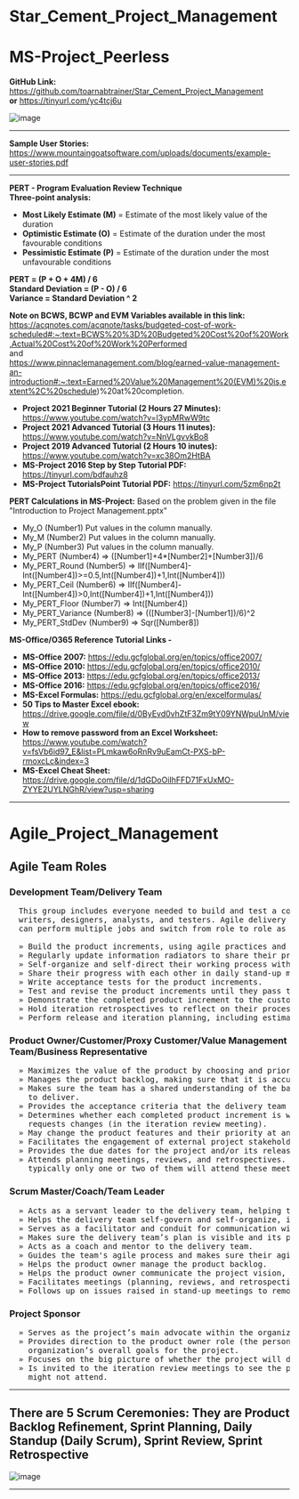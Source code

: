 # Star_Cement_Project_Management

# MS-Project_Peerless

**GitHub Link:** https://github.com/toarnabtrainer/Star_Cement_Project_Management<br>
**or** https://tinyurl.com/yc4tcj6u

![image](https://github.com/toarnabtrainer/Star_Cement_Project_Management/assets/111301975/0beb0d5c-9705-495c-a16a-3d467b1c65eb)

<hr>

**Sample User Stories:**<br>
https://www.mountaingoatsoftware.com/uploads/documents/example-user-stories.pdf

<hr>

**PERT - Program Evaluation Review Technique**<br>
**Three-point analysis:**<br>
* **Most Likely Estimate (M)** = Estimate of the most likely value of the duration <br>
* **Optimistic Estimate (O)** = Estimate of the duration under the most favourable conditions <br>
* **Pessimistic Estimate (P)** = Estimate of the duration under the most unfavourable conditions <br>

**PERT = (P + O + 4M) / 6**<br>
**Standard Deviation = (P - O) / 6**<br>
**Variance = Standard Deviation ^ 2**<br>

**Note on BCWS, BCWP and EVM Variables available in this link:**<br>
https://acqnotes.com/acqnote/tasks/budgeted-cost-of-work-scheduled#:~:text=BCWS%20%3D%20Budgeted%20Cost%20of%20Work,Actual%20Cost%20of%20Work%20Performed <br>
and<br>
https://www.pinnaclemanagement.com/blog/earned-value-management-an-introduction#:~:text=Earned%20Value%20Management%20(EVM)%20is,extent%2C%20schedule)%20at%20completion.

* **Project 2021 Beginner Tutorial (2 Hours 27 Minutes):** https://www.youtube.com/watch?v=l3ypMRwW9tc
* **Project 2021 Advanced Tutorial (3 Hours 11 inutes):** https://www.youtube.com/watch?v=NnVLgvvkBo8
* **Project 2019 Advanced Tutorial (2 Hours 10 inutes):** https://www.youtube.com/watch?v=xc38Om2HtBA
* **MS-Project 2016 Step by Step Tutorial PDF:** https://tinyurl.com/bdfauhz8
* **MS-Project TutorialsPoint Tutorial PDF:** https://tinyurl.com/5zm6np2t

**PERT Calculations in MS-Project:**
Based on the problem given in the file "Introduction to Project Management.pptx"
* My_O (Number1) Put values in the column manually.<br>
* My_M (Number2) Put values in the column manually.<br>
* My_P (Number3) Put values in the column manually.<br>
* My_PERT (Number4) => ([Number1]+4*[Number2]+[Number3])/6<br>
* My_PERT_Round (Number5) => IIf([Number4]-<br>
Int([Number4])>=0.5,Int([Number4])+1,Int([Number4]))<br>
* My_PERT_Ceil (Number6) => IIf([Number4]-Int([Number4])>0,Int([Number4])+1,Int([Number4]))<br>
* My_PERT_Floor (Number7) => Int([Number4])<br>
* My_PERT_Variance (Number8) => (([Number3]-[Number1])/6)^2<br>
* My_PERT_StdDev (Number9) => Sqr([Number8])<br>

**MS-Office/O365 Reference Tutorial Links -**<br>
* **MS-Office 2007:** https://edu.gcfglobal.org/en/topics/office2007/
* **MS-Office 2010:** https://edu.gcfglobal.org/en/topics/office2010/
* **MS-Office 2013:** https://edu.gcfglobal.org/en/topics/office2013/
* **MS-Office 2016:** https://edu.gcfglobal.org/en/topics/office2016/
* **MS-Excel Formulas:** https://edu.gcfglobal.org/en/excelformulas/
* **50 Tips to Master Excel ebook:** https://drive.google.com/file/d/0ByEvd0vhZtF3Zm9tY09YNWpuUnM/view
* **How to remove password from an Excel Worksheet:** https://www.youtube.com/watch?v=fsVb6id97_E&list=PLmkaw6oRnRv9uEamCt-PXS-bP-rmoxcLc&index=3
* **MS-Excel Cheat Sheet:**	https://drive.google.com/file/d/1dGDoOiIhFFD71FxUxMO-ZYYE2UYLNGhR/view?usp=sharing

<hr>

# Agile_Project_Management

## Agile Team Roles
### Development Team/Delivery Team
<pre>
  This group includes everyone needed to build and test a complete increment of the product, such as coders,
  writers, designers, analysts, and testers. Agile delivery teams rely on generalizing specialists—people who
  can perform multiple jobs and switch from role to role as the demand arises. These team members:
  
  » Build the product increments, using agile practices and processes.
  » Regularly update information radiators to share their progress with stakeholders.
  » Self-organize and self-direct their working process within an iteration.
  » Share their progress with each other in daily stand-up meetings.
  » Write acceptance tests for the product increments.
  » Test and revise the product increments until they pass the acceptance tests.
  » Demonstrate the completed product increment to the customer in the iteration review meeting.
  » Hold iteration retrospectives to reflect on their process and continually improve it.
  » Perform release and iteration planning, including estimating the stories and tasks.
</pre>
### Product Owner/Customer/Proxy Customer/Value Management Team/Business Representative
<pre>
  » Maximizes the value of the product by choosing and prioritizing the product features.
  » Manages the product backlog, making sure that it is accurate, up to date, and prioritized by business value.
  » Makes sure the team has a shared understanding of the back log items and the value they are supposed
    to deliver.
  » Provides the acceptance criteria that the delivery team will use to prepare acceptance tests.
  » Determines whether each completed product increment is working as intended, and either accepts it or
    requests changes (in the iteration review meeting).
  » May change the product features and their priority at any time.
  » Facilitates the engagement of external project stakeholders and manages their expectations.
  » Provides the due dates for the project and/or its releases.
  » Attends planning meetings, reviews, and retrospectives. (If this role is performed by a group of people,
    typically only one or two of them will attend these meetings.)
</pre>
### Scrum Master/Coach/Team Leader
<pre>
  » Acts as a servant leader to the delivery team, helping them improve and removing barriers to their progress.
  » Helps the delivery team self-govern and self-organize, instead of governing and organizing them.
  » Serves as a facilitator and conduit for communication within the delivery team and with other stakeholders.
  » Makes sure the delivery team’s plan is visible and its progress is radiated to stakeholders.
  » Acts as a coach and mentor to the delivery team.
  » Guides the team's agile process and makes sure their agile practices are being used properly.
  » Helps the product owner manage the product backlog.
  » Helps the product owner communicate the project vision, goals, and backlog items to the delivery team.
  » Facilitates meetings (planning, reviews, and retrospectives).
  » Follows up on issues raised in stand-up meetings to remove impediments so that the team can stay on track.
</pre>
### Project Sponsor
<pre>
  » Serves as the project’s main advocate within the organization.
  » Provides direction to the product owner role (the person or team representing the business) about the
    organization’s overall goals for the project.
  » Focuses on the big picture of whether the project will deliver the expected value on time and on budget.
  » Is invited to the iteration review meetings to see the product increments as they are completed, but
    might not attend.
</pre>
<hr>

## There are 5 Scrum Ceremonies: They are Product Backlog Refinement, Sprint Planning, Daily Standup (Daily Scrum), Sprint Review, Sprint Retrospective

![image](https://github.com/toarnabtrainer/Agile_Project_Management/assets/111301975/30961db9-6ee7-45ca-9205-5e4875920004)

<hr>
